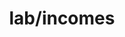 ---  
schema: Loan_ID Self_Employed ApplicantIncome CoapplicantIncome  
title: lab/incomes  
organization: Lab  
notes: Used in 1 lineage(s)  
resources:  
  - name: lab/incomes 
    url: file:/Users/kensu/Customers/Kensu/LoanApproval/LAB/masterdata/lab/incomes 
    format : CSV  
license: None  
category:
  - Loan Acceptance Product  
maintainer: User  
maintainer_email: UserMail  
---